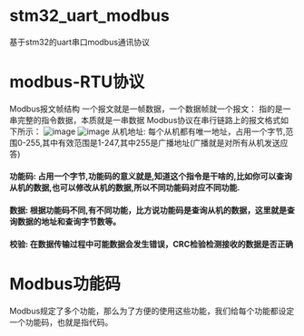 # stm32_uart_modbus
基于stm32的uart串口modbus通讯协议
# modbus-RTU协议
Modbus报文帧结构
一个报文就是一帧数据，一个数据帧就一个报文： 指的是一串完整的指令数据，本质就是一串数据
Modbus协议在串行链路上的报文格式如下所示：
![image](https://github.com/KeyL-SJ/stm32_uart_modbus/assets/78483846/bcec2fe4-3a28-42b3-b2aa-8d75f8fe1f36)
![image](https://github.com/KeyL-SJ/stm32_uart_modbus/assets/78483846/08571b8d-8013-4afb-9fe5-393f01fab22f)
从机地址: 每个从机都有唯一地址，占用一个字节,范围0-255,其中有效范围是1-247,其中255是广播地址(广播就是对所有从机发送应答)

#### 功能码: 占用一个字节,功能码的意义就是,知道这个指令是干啥的,比如你可以查询从机的数据,也可以修改从机的数据,所以不同功能码对应不同功能.
#### 数据: 根据功能码不同,有不同功能，比方说功能码是查询从机的数据，这里就是查询数据的地址和查询字节数等。
#### 校验: 在数据传输过程中可能数据会发生错误，CRC检验检测接收的数据是否正确
# Modbus功能码
Modbus规定了多个功能，那么为了方便的使用这些功能，我们给每个功能都设定一个功能码，也就是指代码。
